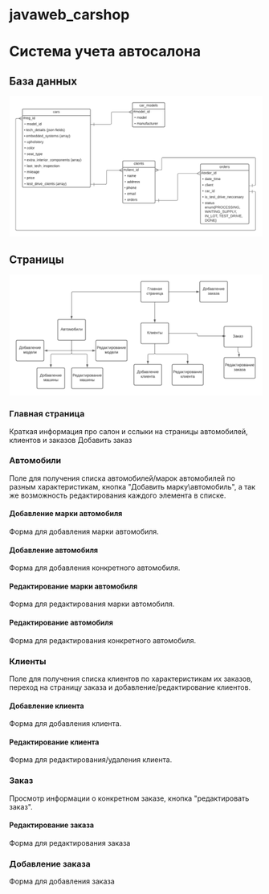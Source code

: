 # javaweb_carshop

# Система учета автосалона
## База данных

![Схема базы данных](database.png)

## Страницы
![Схема страниц](pages.png)

### Главная страница
Краткая информация про салон и сслыки на страницы автомобилей, клиентов и заказов
Добавить заказ

### Автомобили
Поле для получения списка автомобилей/марок автомобилей по разным характеристикам, кнопка "Добавить марку\автомобиль", а так же возможность редактирования каждого элемента в списке.
#### Добавление марки автомобиля
Форма для добавления марки автомобиля.
#### Добавление автомобиля
Форма для добавления конкретного автомобиля.
#### Редактирование марки автомобиля
Форма для редактирования марки автомобиля.
#### Редактирование автомобиля
Форма для редактирования конкретного автомобиля.
### Клиенты 
Поле для получения списка клиентов по характеристикам их заказов, переход на страницу заказа и добавление/редактирование клиентов.
#### Добавление клиента
Форма для добавления клиента.
#### Редактирование клиента
Форма для редактирования/удаления клиента.
### Заказ
Просмотр информации о конкретном заказе, кнопка "редактировать заказ".
#### Редактирование заказа
Форма для редактирования заказа
### Добавление заказа
Форма для добавления заказа

